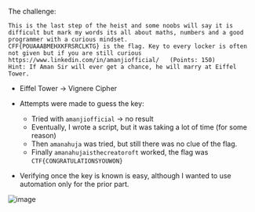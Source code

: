 The challenge:
```
This is the last step of the heist and some noobs will say it is difficult but mark my words its all about maths, numbers and a good programmer with a curious mindset.
CFF{POUAAABMEHXKFRSRCLKTG} is the flag. Key to every locker is often not given but if you are still curious https://www.linkedin.com/in/amanjiofficial/   (Points: 150)
Hint: If Aman Sir will ever get a chance, he will marry at Eiffel Tower.
```

* Eiffel Tower -> Vignere Cipher
* Attempts were made to guess the key:
  * Tried with `amanjiofficial` -> no result
  * Eventually, I wrote a script, but it was taking a lot of time (for some reason)
  * Then `amanahuja` was tried, but still there was no clue of the flag.
  * Finally `amanahujaisthecreatoroft` worked, the flag was `CTF{CONGRATULATIONSYOUWON}`

* Verifying once the key is known is easy, although I wanted to use automation only for the prior part.

![image](https://user-images.githubusercontent.com/43957261/126024779-096dac92-04f6-4086-9d3e-76f720af1fa4.png)
